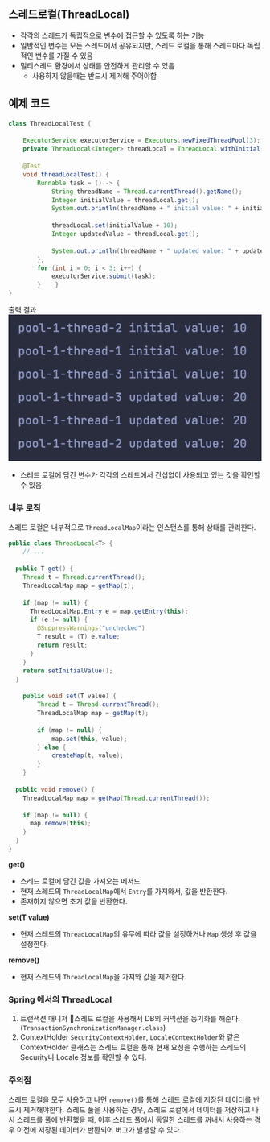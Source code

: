 ## 스레드로컬(ThreadLocal)
- 각각의 스레드가 독립적으로 변수에 접근할 수 있도록 하는 기능
- 일반적인 변수는 모든 스레드에서 공유되지만, 스레드 로컬을 통해 스레드마다 독립적인 변수를 가질 수 있음
- 멀티스레드 환경에서 상태를 안전하게 관리할 수 있음
    - 사용하지 않을때는 반드시 제거해 주어야함
## 예제 코드
```java
class ThreadLocalTest {  
  
    ExecutorService executorService = Executors.newFixedThreadPool(3);  
    private ThreadLocal<Integer> threadLocal = ThreadLocal.withInitial(() -> 10);  // 스레드 로컬 초기화
  
    @Test  
    void threadLocalTest() {  
        Runnable task = () -> {  
            String threadName = Thread.currentThread().getName();  
            Integer initialValue = threadLocal.get();  
            System.out.println(threadName + " initial value: " + initialValue);  
  
            threadLocal.set(initialValue + 10);  
            Integer updatedValue = threadLocal.get();  
  
            System.out.println(threadName + " updated value: " + updatedValue);  
        };  
        for (int i = 0; i < 3; i++) {  
            executorService.submit(task);  
        }    }  
}
```
출력 결과
<img src="../images/1.png" />
- 스레드 로컬에 담긴 변수가 각각의 스레드에서 간섭없이 사용되고 있는 것을 확인할 수 있음

### 내부 로직
스레드 로컬은 내부적으로 `ThreadLocalMap`이라는 인스턴스를 통해 상태를 관리한다.
```java
public class ThreadLocal<T> {
	// ...
	
  public T get() {
    Thread t = Thread.currentThread();
    ThreadLocalMap map = getMap(t);
    
    if (map != null) {
      ThreadLocalMap.Entry e = map.getEntry(this);
      if (e != null) {
        @SuppressWarnings("unchecked")
        T result = (T) e.value;
        return result;
      }
    }
    return setInitialValue();
  }
  
    public void set(T value) {
        Thread t = Thread.currentThread();
        ThreadLocalMap map = getMap(t);
        
        if (map != null) {
            map.set(this, value);
        } else {
            createMap(t, value);
        }
    }
    
  public void remove() {
    ThreadLocalMap map = getMap(Thread.currentThread());

    if (map != null) {
      map.remove(this);
    }
  }
}
```
**get()**
- 스레드 로컬에 담긴 값을 가져오는 메서드
- 현재 스레드의 `ThreadLocalMap`에서 `Entry`를 가져와서, 값을 반환한다.
- 존재하지 않으면 초기 값을 반환한다.  

**set(T value)**
-  현재 스레드의 `ThreadLocalMap`의 유무에 따라 값을 설정하거나 `Map` 생성 후 값을 설정한다.

**remove()**
- 현재 스레드의 `ThreadLocalMap`을 가져와 값을 제거한다.

### Spring 에서의 ThreadLocal
1. 트랜잭션 매니저
   스레드 로컬을 사용해서 DB의 커넥션을 동기화를 해준다.(`TransactionSynchronizationManager.class`)
2. ContextHolder
   `SecurityContextHolder`, `LocaleContextHolder`와 같은 ContextHolder 클래스는 스레드 로컬을 통해 현재 요청을 수행하는 스레드의 Security나 Locale 정보를 확인할 수 있다.
### 주의점
스레드 로컬을 모두 사용하고 나면 `remove()`를 통해 스레드 로컬에 저장된 데이터를 반드시 제거해야한다. 스레드 풀을 사용하는 경우, 스레드 로컬에서 데이터를 저장하고 나서 스레드를 풀에 반환했을 때, 이후 스레드 풀에서 동일한 스레드를 꺼내서 사용하는 경우 이전에 저장된 데이터가 반환되어 버그가 발생할 수 있다.
